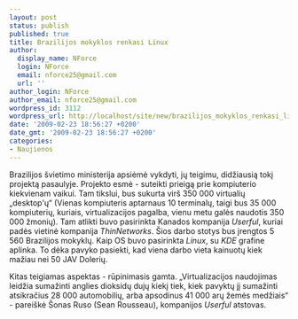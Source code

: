 ```yaml
---
layout: post
status: publish
published: true
title: Brazilijos mokyklos renkasi Linux
author:
  display_name: NForce
  login: NForce
  email: nforce25@gmail.com
  url: ''
author_login: NForce
author_email: nforce25@gmail.com
wordpress_id: 3112
wordpress_url: http://localhost/site/new/brazilijos_mokyklos_renkasi_linux/
date: '2009-02-23 18:56:27 +0200'
date_gmt: '2009-02-23 18:56:27 +0200'
categories:
- Naujienos
---
```

<p>Brazilijos švietimo ministerija apsiėmė vykdyti, jų teigimu, didžiausią tokį projektą pasaulyje. Projekto esmė - suteikti prieigą prie kompiuterio kiekvienam vaikui. Tam tikslui, bus sukurta virš 350 000 virtualių „desktop'ų“ (Vienas kompiuteris aptarnaus 10 terminalų, taigi bus 35 000 kompiuterių, kuriais, virtualizacijos pagalba, vienu metu galės naudotis 350 000 žmonių). Tam atlikti buvo pasirinkta Kanados kompanija <i>Userful</i>, kuriai padės vietinė kompanija <i>ThinNetworks</i>. Šios darbo stotys bus įrengtos 5 560 Brazilijos mokyklų. Kaip OS buvo pasirinkta <i>Linux</i>, su <i>KDE</i> grafine aplinka. To dėka pavyko pasiekti, kad viena darbo vieta kainuotų kiek mažiau nei 50 JAV Dolerių.</p>
<p>Kitas teigiamas aspektas - rūpinimasis gamta. „Virtualizacijos naudojimas leidžia sumažinti anglies dioksidų dujų kiekį tiek, kiek pavyktų jį sumažinti atsikračius 28 000 automobilių, arba apsodinus 41 000 arų žemės medžiais“ - pareiškė Šonas Ruso (Sean Rousseau), kompanijos <i>Userful</i> atstovas.</p>
